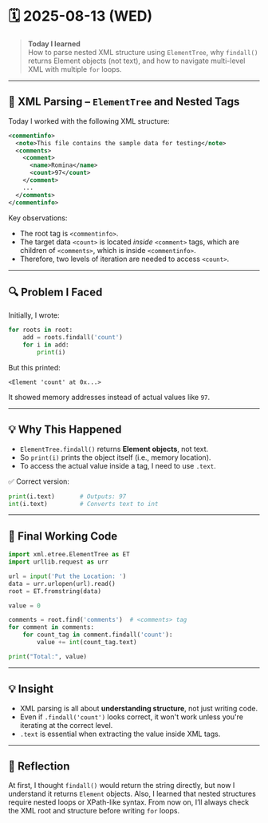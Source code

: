 # 🗓️ 2025-08-13 (WED)

> **Today I learned**  
How to parse nested XML structure using `ElementTree`, why `findall()` returns Element objects (not text), and how to navigate multi-level XML with multiple `for` loops.

---

## 📘 XML Parsing – `ElementTree` and Nested Tags

Today I worked with the following XML structure:

```xml
<commentinfo>
  <note>This file contains the sample data for testing</note>
  <comments>
    <comment>
      <name>Romina</name>
      <count>97</count>
    </comment>
    ...
  </comments>
</commentinfo>
```

Key observations:

- The root tag is `<commentinfo>`.
- The target data `<count>` is located *inside* `<comment>` tags, which are children of `<comments>`, which is inside `<commentinfo>`.
- Therefore, two levels of iteration are needed to access `<count>`.

---

## 🔍 Problem I Faced

Initially, I wrote:

```python
for roots in root:
    add = roots.findall('count')
    for i in add:
        print(i)
```

But this printed:

```
<Element 'count' at 0x...>
```

It showed memory addresses instead of actual values like `97`.

---

## 💡 Why This Happened

- `ElementTree.findall()` returns **Element objects**, not text.
- So `print(i)` prints the object itself (i.e., memory location).
- To access the actual value inside a tag, I need to use `.text`.

✅ Correct version:

```python
print(i.text)       # Outputs: 97
int(i.text)         # Converts text to int
```

---

## 🔁 Final Working Code

```python
import xml.etree.ElementTree as ET
import urllib.request as urr

url = input('Put the Location: ')
data = urr.urlopen(url).read()
root = ET.fromstring(data)

value = 0

comments = root.find('comments')  # <comments> tag
for comment in comments:
    for count_tag in comment.findall('count'):
        value += int(count_tag.text)

print("Total:", value)
```

---

## 💡 Insight

- XML parsing is all about **understanding structure**, not just writing code.
- Even if `.findall('count')` looks correct, it won't work unless you're iterating at the correct level.
- `.text` is essential when extracting the value inside XML tags.

---

## 🧠 Reflection

At first, I thought `findall()` would return the string directly, but now I understand it returns `Element` objects. Also, I learned that nested structures require nested loops or XPath-like syntax. From now on, I’ll always check the XML root and structure before writing `for` loops.

